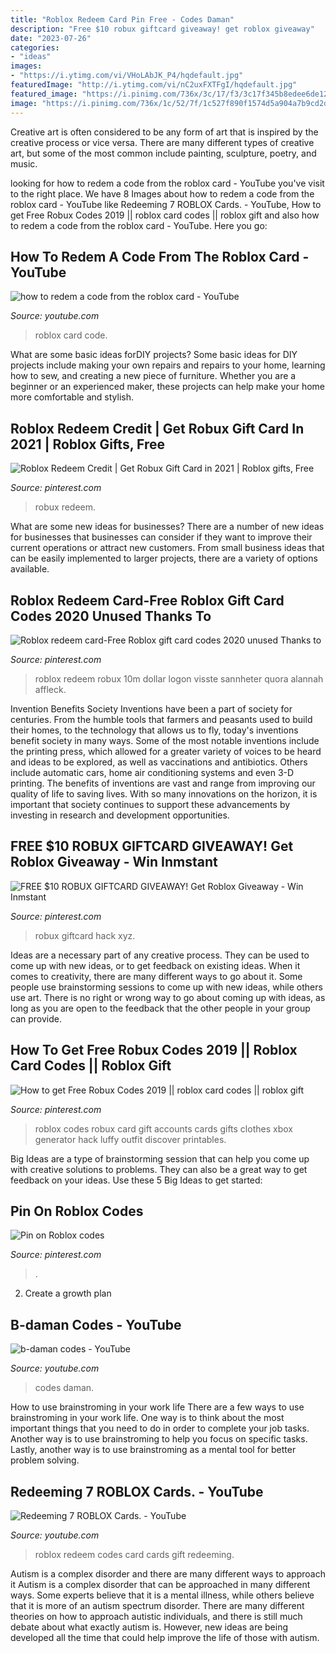 ```yaml
---
title: "Roblox Redeem Card Pin Free - Codes Daman"
description: "Free $10 robux giftcard giveaway! get roblox giveaway"
date: "2023-07-26"
categories:
- "ideas"
images:
- "https://i.ytimg.com/vi/VHoLAbJK_P4/hqdefault.jpg"
featuredImage: "http://i.ytimg.com/vi/nC2uxFXTFgI/hqdefault.jpg"
featured_image: "https://i.pinimg.com/736x/3c/17/f3/3c17f345b8edee6de1296afca1794dc5.jpg"
image: "https://i.pinimg.com/736x/1c/52/7f/1c527f890f1574d5a904a7b9cd2dc3df.jpg"
---
```



Creative art is often considered to be any form of art that is inspired by the creative process or vice versa. There are many different types of creative art, but some of the most common include painting, sculpture, poetry, and music.

	

		
looking for how to redem a code from the roblox card - YouTube you've visit to the right place. We have 8 Images about how to redem a code from the roblox card - YouTube like Redeeming 7 ROBLOX Cards. - YouTube, How to get Free Robux Codes 2019 || roblox card codes || roblox gift and also how to redem a code from the roblox card - YouTube. Here you go:
		
    
## How To Redem A Code From The Roblox Card - YouTube

<img loading=lazy src="http://i.ytimg.com/vi/nC2uxFXTFgI/hqdefault.jpg" onerror="this.onerror=null;this.src='https://tse3.mm.bing.net/th?id=OIP.AcRZYxv20_qABC771gR4wAHaFj&amp;pid=15.1';" alt="how to redem a code from the roblox card - YouTube">

_Source: youtube.com_

>roblox card code. 

	

What are some basic ideas forDIY projects?
Some basic ideas for DIY projects include making your own repairs and repairs to your home, learning how to sew, and creating a new piece of furniture. Whether you are a beginner or an experienced maker, these projects can help make your home more comfortable and stylish.

    
## Roblox Redeem Credit | Get Robux Gift Card In 2021 | Roblox Gifts, Free

<img loading=lazy src="https://i.pinimg.com/736x/1c/52/7f/1c527f890f1574d5a904a7b9cd2dc3df.jpg" onerror="this.onerror=null;this.src='https://tse1.mm.bing.net/th?id=OIP.y6rm-olEjqnhShUo7fXalQHaJ3&amp;pid=15.1';" alt="Roblox Redeem Credit | Get Robux Gift Card in 2021 | Roblox gifts, Free">

_Source: pinterest.com_

>robux redeem. 

	

What are some new ideas for businesses?
There are a number of new ideas for businesses that businesses can consider if they want to improve their current operations or attract new customers. From small business ideas that can be easily implemented to larger projects, there are a variety of options available.

    
## Roblox Redeem Card-Free Roblox Gift Card Codes 2020 Unused Thanks To

<img loading=lazy src="https://i.pinimg.com/736x/55/41/18/5541187d7838f3284501c9c321f66a42.jpg" onerror="this.onerror=null;this.src='https://tse2.mm.bing.net/th?id=OIP.an7FuVzZiyN3cvV9DK2dDwHaEK&amp;pid=15.1';" alt="Roblox redeem card-Free Roblox gift card codes 2020 unused Thanks to">

_Source: pinterest.com_

>roblox redeem robux 10m dollar logon visste sannheter quora alannah affleck. 

	

Invention Benefits Society
Inventions have been a part of society for centuries. From the humble tools that farmers and peasants used to build their homes, to the technology that allows us to fly, today's inventions benefit society in many ways. 
Some of the most notable inventions include the printing press, which allowed for a greater variety of voices to be heard and ideas to be explored, as well as vaccinations and antibiotics. Others include automatic cars, home air conditioning systems and even 3-D printing. 
The benefits of inventions are vast and range from improving our quality of life to saving lives. With so many innovations on the horizon, it is important that society continues to support these advancements by investing in research and development opportunities.

    
## FREE $10 ROBUX GIFTCARD GIVEAWAY! Get Roblox Giveaway - Win Inmstant

<img loading=lazy src="https://i.pinimg.com/736x/3c/17/f3/3c17f345b8edee6de1296afca1794dc5.jpg" onerror="this.onerror=null;this.src='https://tse4.mm.bing.net/th?id=OIP.n8BO8yDInS4hVNYv27BQfQHaMG&amp;pid=15.1';" alt="FREE $10 ROBUX GIFTCARD GIVEAWAY! Get Roblox Giveaway - Win Inmstant">

_Source: pinterest.com_

>robux giftcard hack xyz. 

	

Ideas are a necessary part of any creative process. They can be used to come up with new ideas, or to get feedback on existing ideas. When it comes to creativity, there are many different ways to go about it. Some people use brainstorming sessions to come up with new ideas, while others use art. There is no right or wrong way to go about coming up with ideas, as long as you are open to the feedback that the other people in your group can provide.

    
## How To Get Free Robux Codes 2019 || Roblox Card Codes || Roblox Gift

<img loading=lazy src="https://i.pinimg.com/736x/9d/02/61/9d026113e1532a5da54004852344283b.jpg" onerror="this.onerror=null;this.src='https://tse2.mm.bing.net/th?id=OIP.YDh4f4OlYCLRi0keIU3pagHaEK&amp;pid=15.1';" alt="How to get Free Robux Codes 2019 || roblox card codes || roblox gift">

_Source: pinterest.com_

>roblox codes robux card gift accounts cards gifts clothes xbox generator hack luffy outfit discover printables. 

	

Big Ideas are a type of brainstorming session that can help you come up with creative solutions to problems. They can also be a great way to get feedback on your ideas. Use these 5 Big Ideas to get started: 

    
## Pin On Roblox Codes

<img loading=lazy src="https://i.pinimg.com/736x/81/ab/5d/81ab5d43ca78c3a02fc1a5fa6c2cd717.jpg" onerror="this.onerror=null;this.src='https://tse4.mm.bing.net/th?id=OIP.RVxtoHoac4OT6Oo--fnExgHaKe&amp;pid=15.1';" alt="Pin on Roblox codes">

_Source: pinterest.com_

>. 

	

2. Create a growth plan 

    
## B-daman Codes - YouTube

<img loading=lazy src="https://i.ytimg.com/vi/VHoLAbJK_P4/hqdefault.jpg" onerror="this.onerror=null;this.src='https://tse1.mm.bing.net/th?id=OIP.grz8CwPE_Nkde9OB_kHxQwHaFj&amp;pid=15.1';" alt="b-daman codes - YouTube">

_Source: youtube.com_

>codes daman. 

	

How to use brainstroming in your work life
There are a few ways to use brainstroming in your work life. One way is to think about the most important things that you need to do in order to complete your job tasks. Another way is to use brainstroming to help you focus on specific tasks. Lastly, another way is to use brainstroming as a mental tool for better problem solving.

    
## Redeeming 7 ROBLOX Cards. - YouTube

<img loading=lazy src="https://i.ytimg.com/vi/N5syTHpRy4M/maxresdefault.jpg" onerror="this.onerror=null;this.src='https://tse1.mm.bing.net/th?id=OIP.5Ai2Alp8qAJGpeaeULtK_wHaEK&amp;pid=15.1';" alt="Redeeming 7 ROBLOX Cards. - YouTube">

_Source: youtube.com_

>roblox redeem codes card cards gift redeeming. 

	

Autism is a complex disorder and there are many different ways to approach it
Autism is a complex disorder that can be approached in many different ways. Some experts believe that it is a mental illness, while others believe that it is more of an autism spectrum disorder. There are many different theories on how to approach autistic individuals, and there is still much debate about what exactly autism is. However, new ideas are being developed all the time that could help improve the life of those with autism.

